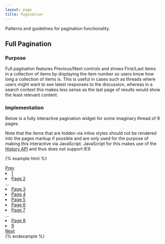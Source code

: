 ```yaml
---
layout: page
title: Pagination
---
```


Patterns and guidelines for pagination functionality.

## Full Pagination

### Purpose
Full pagination features Previous/Next controls and shows First/Last items in a collection of items by displaying the item number so users know how long a collection of items is. This is useful in cases such as threads where users might want to see latest responses to the discussion, whereas in a search context this makes less sense as the last page of results would show the least relevant content.

### Implementation
Below is a fully interactive pagination widget for some imaginary thread of 9 pages.

Note that the items that are hidden via inline styles should not be rendered into the pages markup if possible and are only used for the purpose of making this interactive via JavaScript. JavaScript for this makes use of the [History API](https://developer.mozilla.org/en-US/docs/Web/API/History_API) and thus does not support IE9.

{% example html %}
<nav class="cr-pagination">
  <a href="#" class="cr-pagination__previous" aria-label="Previous page">Prev</a>
  <li class="cr-pagination__item is-first-item"><a href="#" class="js-pagination-item" data-target-item="1" aria-label="First page">1</a></li>
  <li class="cr-pagination__item"><a href="#" class="js-cr-pagination-item" data-target-item="2"><span class="sr-only">Page </span>2</a></li>
  <span class="cr-pagination__ellipsis--first" aria-hidden="true">...</span>
  <li class="cr-pagination__item"><a href="#" class="js-cr-pagination-item" data-target-item="3"><span class="sr-only">Page </span>3</a></li>
  <li class="cr-pagination__item"><a href="#" class="js-cr-pagination-item" data-target-item="4"><span class="sr-only">Page </span>4</a></li>
  <li class="cr-pagination__item"><a href="#" class="js-cr-pagination-item" data-target-item="5"><span class="sr-only">Page </span>5</a></li>
  <li class="cr-pagination__item"><a href="#" class="js-cr-pagination-item" data-target-item="6"><span class="sr-only">Page </span>6</a></li>
  <li class="cr-pagination__item"><a href="#" class="js-cr-pagination-item" data-target-item="7"><span class="sr-only">Page </span>7</a></li>
  <span class="cr-pagination__ellipsis--last" aria-hidden="true">...</span>
  <li class="cr-pagination__item"><a href="#" class="js-cr-pagination-item" data-target-item="8"><span class="sr-only">Page </span>8</a></li>
  <li class="cr-pagination__item is-last-item"><a href="#" class="js-cr-pagination-item" data-target-item="9" aria-label="Last page">9</a></li>
  <a href="#" class="cr-pagination__next" aria-label="Next page">Next</a>
</nav>
{% endexample %}
